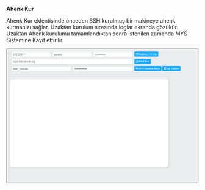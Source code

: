 **Ahenk Kur**

Ahenk Kur eklentisinde önceden SSH kurulmuş bir makineye ahenk kurmanızı sağlar. Uzaktan kurulum sırasında loglar ekranda gözükür. Uzaktan Ahenk kurulumu tamamlandıktan sonra istenilen zamanda MYS Sistemine Kayıt ettirilir.

![Ahenk Kur](../images/ahenkkur/ahenkkur.png)
